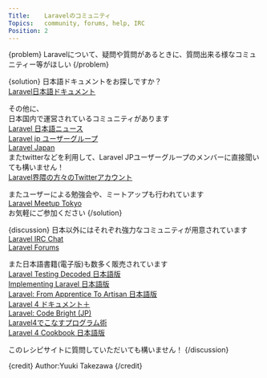 ```yaml
---
Title:    Laravelのコミュニティ
Topics:   community, forums, help, IRC
Position: 2
---
```


{problem}
Laravelについて、疑問や質問があるときに、質問出来る様なコミュニティー等がほしい
{/problem}

{solution}
日本語ドキュメントをお探しですか？  
[Laravel日本語ドキュメント](http://laravel4.kore1server.com/)  

その他に、  
日本国内で運営されているコミュニティがあります  
[Laravel 日本語ニュース](https://www.facebook.com/jp.laravel)  
[Laravel jp ユーザーグループ](https://www.facebook.com/groups/laravel.jp/)  
[Laravel Japan](https://plus.google.com/communities/118006056115330646882)  
またtwitterなどを利用して、Laravel JPユーザーグループのメンバーに直接聞いても構いません！  
[Laravel界隈の方々のTwitterアカウント](http://qiita.com/mukaken/items/9f89a1632d03d6da7627)

またユーザーによる勉強会や、ミートアップも行われています  
[Laravel Meetup Tokyo](http://laravel.doorkeeper.jp/)  
お気軽にご参加ください
{/solution}

{discussion}
日本以外にはそれぞれ強力なコミュニティが用意されています  
[Laravel IRC Chat](http://laravel.io/chat)  
[Laravel Forums](http://forums.laravel.io)  

また日本語書籍(電子版)も数多く販売されています  
[Laravel Testing Decoded 日本語版](https://leanpub.com/laravel-testing-decoded-japanese)  
[Implementing Laravel 日本語版](https://leanpub.com/implementinglaravel-jpn)  
[Laravel: From Apprentice To Artisan 日本語版](https://leanpub.com/laravel-jp)  
[Laravel 4 ドキュメント＋](https://leanpub.com/laravel4plus)  
[Laravel: Code Bright (JP)](https://leanpub.com/codebright-jp)  
[Laravel4でこなすプログラム術](https://leanpub.com/gsd-laravel-jp)  
[Laravel 4 Cookbook 日本語版](https://leanpub.com/laravel4cookbook-jp)  

このレシピサイトに質問していただいても構いません！
{/discussion}

{credit}
Author:Yuuki Takezawa
{/credit}
